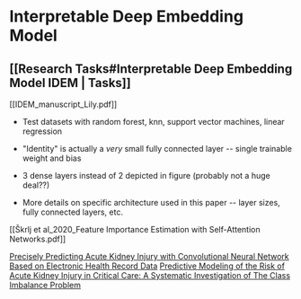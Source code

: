 # Interpretable Deep Embedding Model

## [[Research Tasks#Interpretable Deep Embedding Model IDEM | Tasks]]

[[IDEM_manuscript_Lily.pdf]]

- Test datasets with random forest, knn, support vector machines, linear regression

- "Identity" is actually a _very_ small fully connected layer -- single trainable weight and bias
- 3 dense layers instead of 2 depicted in figure (probably not a huge deal??)
- More details on specific architecture used in this paper -- layer sizes, fully connected layers, etc.

[[Škrlj et al_2020_Feature Importance Estimation with Self-Attention Networks.pdf]]

[Precisely Predicting Acute Kidney Injury with Convolutional Neural Network Based on Electronic Health Record Data](https://arxiv.org/abs/2005.13171)
[Predictive Modeling of the Risk of Acute Kidney Injury in Critical Care: A Systematic Investigation of The Class Imbalance Problem](https://www.ncbi.nlm.nih.gov/pmc/articles/PMC6568062/)